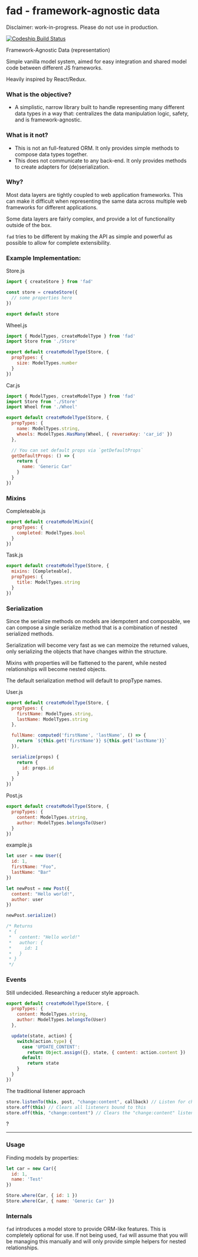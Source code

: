 # fad - framework-agnostic data

Disclaimer: work-in-progress. Please do not use in production.

[![Codeship Build Status](https://codeship.com/projects/86061510-0365-0134-078c-16bd53bff421/status?branch=master)](https://codeship.com/projects/153844)


Framework-Agnostic Data (representation)

Simple vanilla model system, aimed for easy integration and shared model code between different JS frameworks.

Heavily inspired by React/Redux.

### What is the objective?

- A simplistic, narrow library built to handle representing many different data types in a
  way that: centralizes the data manipulation logic, safety, and is framework-agnostic.

### What is it not?

- This is not an full-featured ORM. It only provides simple methods to compose data types together.
- This does not communicate to any back-end. It only provides methods to create adapters for (de)serialization.

### Why?

Most data layers are tightly coupled to web application frameworks. This can make it difficult when
representing the same data across multiple web frameworks for different applications.

Some data layers are fairly complex, and provide a lot of functionality outside of the box.

`fad` tries to be different by making the API as simple and powerful as possible to allow for complete extensibility.

### Example Implementation:

Store.js

```js
import { createStore } from 'fad'

const store = createStore({
  // some properties here
})

export default store
```

Wheel.js

```js
import { ModelTypes, createModelType } from 'fad'
import Store from './Store'

export default createModelType(Store, {
  propTypes: {
    size: ModelTypes.number
  }
})
```

Car.js


```js
import { ModelTypes, createModelType } from 'fad'
import Store from './Store'
import Wheel from './Wheel'

export default createModelType(Store, {
  propTypes: {
    name: ModelTypes.string,
    wheels: ModelTypes.HasMany(Wheel, { reverseKey: 'car_id' })
  },

  // You can set default props via `getDefaultProps`
  getDefaultProps: () => {
    return {
      name: 'Generic Car'
    }
  }
})
```

### Mixins

Completeable.js

```js
export default createModelMixin({
  propTypes: {
    completed: ModelTypes.bool
  }
})
```

Task.js

```js
export default createModelType(Store, {
  mixins: [Completeable],
  propTypes: {
    title: ModelTypes.string
  }
})
```

### Serialization

Since the serialize methods on models are idempotent and composable, we can compose a
single serialize method that is a combination of nested serialized methods.

Serialization will become very fast as we can memoize the returned values, only serializing the objects
that have changes within the structure.

Mixins with properties will be flattened to the parent, while nested relationships will become nested objects.

The default serialization method will default to propType names.

User.js

```js
export default createModelType(Store, {
  propTypes: {
    firstName: ModelTypes.string,
    lastName: ModelTypes.string
  },

  fullName: computed('firstName', 'lastName', () => {
    return `${this.get('firstName')} ${this.get('lastName')}`
  }),

  serialize(props) {
    return {
      id: props.id
    }
  }
})
```

Post.js

```js
export default createModelType(Store, {
  propTypes: {
    content: ModelTypes.string,
    author: ModelTypes.belongsTo(User)
  }
})
```

example.js

```js
let user = new User({
  id: 1,
  firstName: "Foo",
  lastName: "Bar"
})

let newPost = new Post({
  content: "Hello world!",
  author: user
})

newPost.serialize()

/* Returns
 * {
 *   content: "Hello world!"
 *   author: {
 *     id: 1
 *   }
 * }
 */

```

### Events

Still undecided. Researching a reducer style approach.

```js
export default createModelType(Store, {
  propTypes: {
    content: ModelTypes.string,
    author: ModelTypes.belongsTo(User)
  },

  update(state, action) {
    switch(action.type) {
      case 'UPDATE_CONTENT':
        return Object.assign({}, state, { content: action.content })
      default:
        return state
    }
  }
})
```

The traditional listener approach

```js
store.listenTo(this, post, "change:content", callback) // Listen for changes on the post content
store.off(this) // Clears all listeners bound to this
store.off(this, "change:content") // Clears the "change:content" listener
```

?

---

### Usage


Finding models by properties:

```js
let car = new Car({
  id: 1,
  name: 'Test'
})

Store.where(Car, { id: 1 })
Store.where(Car, { name: 'Generic Car' })
```

### Internals

`fad` introduces a model store to provide ORM-like features. This is completely optional for use.
If not being used, `fad` will assume that you will be managing this manually and will only provide simple helpers for nested relationships.
